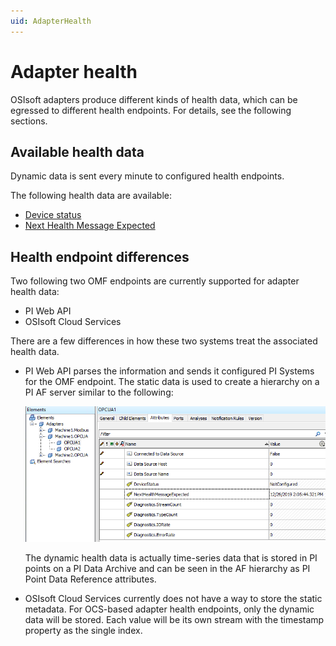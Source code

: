 ```yaml
---
uid: AdapterHealth
---
```


# Adapter health

OSIsoft adapters produce different kinds of health data, which can be egressed to different health endpoints. For details, see the following sections.

## Available health data

Dynamic data is sent every minute to configured health endpoints.

The following health data are available:
- [Device status](xref:DeviceStatus)
- [Next Health Message Expected](xref:NextHealthMessageExpected)

## Health endpoint differences

Two following two OMF endpoints are currently supported for adapter health data:

- PI Web API 
- OSIsoft Cloud Services

There are a few differences in how these two systems treat the associated health data. 

- PI Web API parses the information and sends it configured PI Systems for the OMF endpoint. The static data is used to create a hierarchy on a PI AF server similar to the following:

  ![AdapterHealthAFHierarchy](../images/AdapterHealthAFHierarchy.PNG)

  The dynamic health data is actually time-series data that is stored in PI points on a PI Data Archive and can be seen in the AF hierarchy as PI Point Data Reference attributes.

- OSIsoft Cloud Services currently does not have a way to store the static metadata. For OCS-based adapter health endpoints, only the dynamic data will be stored. Each value will be its own stream with the timestamp property as the single index.
